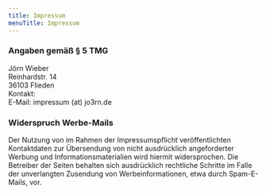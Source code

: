 ```yaml
---
title: Impressum
menuTitle: Impressum
---
```


### Angaben gemäß § 5 TMG
Jörn Wieber    
Reinhardstr. 14    
36103 Flieden    
Kontakt:    
E-Mail: impressum (at) jo3rn.de    
    
### Widerspruch Werbe-Mails
Der Nutzung von im Rahmen der Impressumspflicht veröffentlichten Kontaktdaten zur Übersendung von nicht ausdrücklich angeforderter Werbung und Informationsmaterialien wird hiermit widersprochen. Die Betreiber der Seiten behalten sich ausdrücklich rechtliche Schritte im Falle der unverlangten Zusendung von Werbeinformationen, etwa durch Spam-E-Mails, vor.